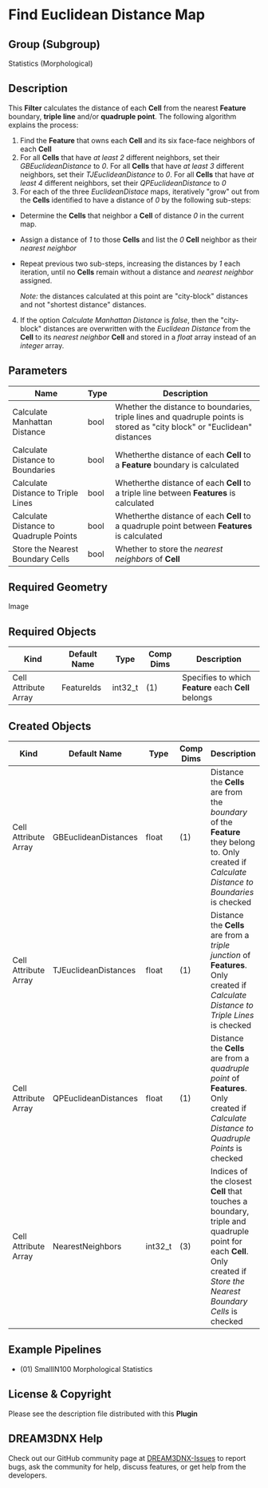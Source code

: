 # Find Euclidean Distance Map

## Group (Subgroup)

Statistics (Morphological)

## Description

This **Filter** calculates the distance of each **Cell** from the nearest **Feature** boundary, **triple line** and/or **quadruple point**.  The following algorithm explains the process:

1. Find the **Feature** that owns each **Cell** and its six face-face neighbors of each **Cell**
2. For all **Cells** that have *at least 2* different neighbors, set their *GBEuclideanDistance* to *0*.  For all **Cells** that have *at least 3* different neighbors, set their *TJEuclideanDistance* to *0*.  For all **Cells** that have *at least 4* different neighbors, set their *QPEuclideanDistance* to *0*
3. For each of the three *EuclideanDistace* maps, iteratively "grow" out from the **Cells** identified to have a distance of *0* by the following sub-steps:

- Determine the **Cells** that neighbor a **Cell** of distance *0* in the current map.
- Assign a distance of *1* to those **Cells** and list the *0* **Cell** neighbor as their *nearest neighbor*
- Repeat previous two sub-steps, increasing the distances by *1* each iteration, until no **Cells** remain without a distance and *nearest neighbor* assigned.

    *Note:* the distances calculated at this point are "city-block" distances and not "shortest distance" distances.

4. If the option *Calculate Manhattan Distance* is *false*, then the "city-block" distances are overwritten with the *Euclidean Distance* from the **Cell** to its *nearest neighbor* **Cell** and stored in a *float* array instead of an *integer* array.

## Parameters

| Name | Type | Description |
|------------|------| --------------------------------- |
| Calculate Manhattan Distance | bool | Whether the distance to boundaries, triple lines and quadruple points is stored as "city block" or "Euclidean" distances |
| Calculate Distance to Boundaries | bool | Whetherthe distance of each **Cell** to a **Feature** boundary is calculated |
| Calculate Distance to Triple Lines | bool | Whetherthe distance of each **Cell** to a triple line between **Features** is calculated |
| Calculate Distance to Quadruple Points | bool | Whetherthe distance of each **Cell** to a  quadruple point between **Features** is calculated |
| Store the Nearest Boundary Cells | bool | Whether to store the *nearest neighbors* of **Cell**  

## Required Geometry

Image

## Required Objects

| Kind                      | Default Name | Type     | Comp Dims | Description                                 |
|---------------------------|--------------|----------|--------|---------------------------------------------|
| Cell Attribute Array | FeatureIds | int32_t | (1) | Specifies to which **Feature** each **Cell** belongs |

## Created Objects

| Kind                      | Default Name | Type     | Comp Dims | Description                                 |
|---------------------------|--------------|----------|--------|---------------------------------------------|
| Cell Attribute Array | GBEuclideanDistances | float | (1) | Distance the **Cells** are from the *boundary* of the **Feature** they belong to. Only created if *Calculate Distance to Boundaries* is checked |
| Cell Attribute Array | TJEuclideanDistances | float | (1) | Distance the **Cells** are from a *triple junction* of **Features**. Only created if *Calculate Distance to Triple Lines* is checked |
| Cell Attribute Array | QPEuclideanDistances | float | (1) | Distance the **Cells** are from a *quadruple point* of **Features**. Only created if *Calculate Distance to Quadruple Points* is checked |
| Cell Attribute Array | NearestNeighbors | int32_t | (3) | Indices of the closest **Cell** that touches a boundary, triple and quadruple point for each **Cell**. Only created if *Store the Nearest Boundary Cells* is checked |

## Example Pipelines

- (01) SmallIN100 Morphological Statistics

## License & Copyright

Please see the description file distributed with this **Plugin**

## DREAM3DNX Help

Check out our GitHub community page at [DREAM3DNX-Issues](https://github.com/BlueQuartzSoftware/DREAM3DNX-Issues) to report bugs, ask the community for help, discuss features, or get help from the developers.
